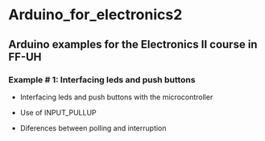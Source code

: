 # Arduino_for_electronics2

## Arduino examples for the Electronics II course in FF-UH

### Example # 1: Interfacing leds and push buttons

* Interfacing leds and push buttons with the microcontroller

* Use of INPUT_PULLUP

* Diferences between polling and interruption
